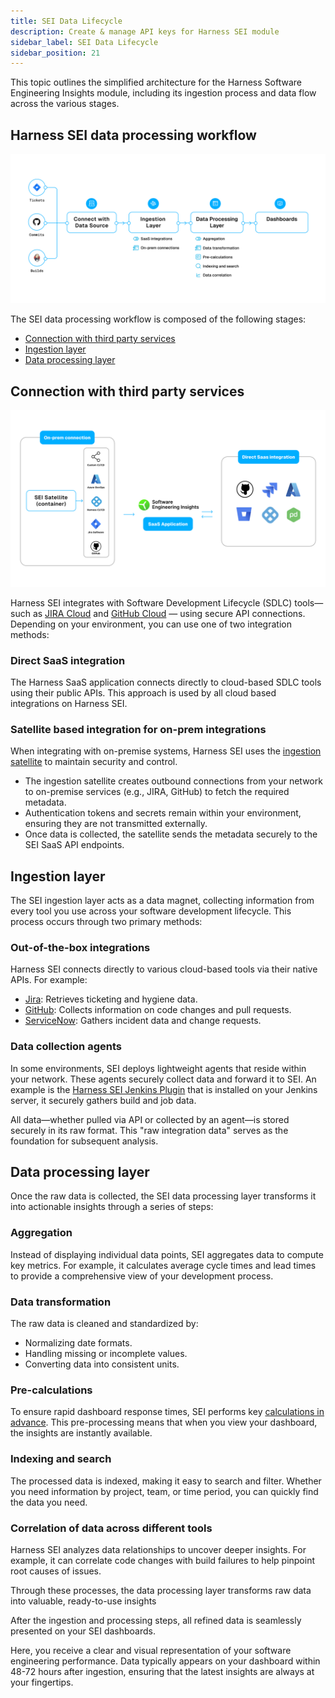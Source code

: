 ```yaml
---
title: SEI Data Lifecycle
description: Create & manage API keys for Harness SEI module
sidebar_label: SEI Data Lifecycle
sidebar_position: 21
---
```


This topic outlines the simplified architecture for the Harness Software Engineering Insights module, including its ingestion process and data flow across the various stages.

## Harness SEI data processing workflow

![](../static/sei-data-lifecycle-architecture.png)

The SEI data processing workflow is composed of the following stages:

* [Connection with third party services](#connection-with-third-party-services)
* [Ingestion layer](#ingestion-layer)
* [Data processing layer](#data-processing-layer)

## Connection with third party services

![](../static/sei-integrations-architecture.png)

Harness SEI integrates with Software Development Lifecycle (SDLC) tools—such as [JIRA Cloud](/docs/software-engineering-insights/setup-sei/configure-integrations/jira/sei-jira-integration) and [GitHub Cloud](/docs/software-engineering-insights/setup-sei/configure-integrations/github/sei-github-integration) — using secure API connections. Depending on your environment, you can use one of two integration methods:

### Direct SaaS integration

The Harness SaaS application connects directly to cloud-based SDLC tools using their public APIs. This approach is used by all cloud based integrations on Harness SEI.

### Satellite based integration for on-prem integrations

When integrating with on-premise systems, Harness SEI uses the [ingestion satellite](/docs/software-engineering-insights/setup-sei/sei-ingestion-satellite/satellite-overview) to maintain security and control.

* The ingestion satellite creates outbound connections from your network to on-premise services (e.g., JIRA, GitHub) to fetch the required metadata.
* Authentication tokens and secrets remain within your environment, ensuring they are not transmitted externally.
* Once data is collected, the satellite sends the metadata securely to the SEI SaaS API endpoints.

## Ingestion layer

The SEI ingestion layer acts as a data magnet, collecting information from every tool you use across your software development lifecycle. This process occurs through two primary methods:

### Out-of-the-box integrations

Harness SEI connects directly to various cloud-based tools via their native APIs. For example:

* [Jira](/docs/software-engineering-insights/setup-sei/configure-integrations/jira/sei-jira-integration): Retrieves ticketing and hygiene data.
* [GitHub](/docs/software-engineering-insights/setup-sei/configure-integrations/github/sei-github-integration): Collects information on code changes and pull requests.
* [ServiceNow](/docs/software-engineering-insights/setup-sei/configure-integrations/beta-integrations/servicenow/sei-servicenow): Gathers incident data and change requests.

### Data collection agents

In some environments, SEI deploys lightweight agents that reside within your network. These agents securely collect data and forward it to SEI. An example is the [Harness SEI Jenkins Plugin](/docs/software-engineering-insights/setup-sei/configure-integrations/jenkins/jenkins-plugin) that is installed on your Jenkins server, it securely gathers build and job data.

All data—whether pulled via API or collected by an agent—is stored securely in its raw format. This "raw integration data" serves as the foundation for subsequent analysis.

## Data processing layer

Once the raw data is collected, the SEI data processing layer transforms it into actionable insights through a series of steps:

### Aggregation

Instead of displaying individual data points, SEI aggregates data to compute key metrics. For example, it calculates average cycle times and lead times to provide a comprehensive view of your development process.

### Data transformation

The raw data is cleaned and standardized by:

* Normalizing date formats.
* Handling missing or incomplete values.
* Converting data into consistent units.

### Pre-calculations

To ensure rapid dashboard response times, SEI performs key [calculations in advance](/docs/software-engineering-insights/analytics-and-reporting/precalculated-widgets). This pre-processing means that when you view your dashboard, the insights are instantly available.

### Indexing and search

The processed data is indexed, making it easy to search and filter. Whether you need information by project, team, or time period, you can quickly find the data you need.

### Correlation of data across different tools

Harness SEI analyzes data relationships to uncover deeper insights. For example, it can correlate code changes with build failures to help pinpoint root causes of issues.

Through these processes, the data processing layer transforms raw data into valuable, ready-to-use insights

After the ingestion and processing steps, all refined data is seamlessly presented on your SEI dashboards.

Here, you receive a clear and visual representation of your software engineering performance. Data typically appears on your dashboard within 48-72 hours after ingestion, ensuring that the latest insights are always at your fingertips.



